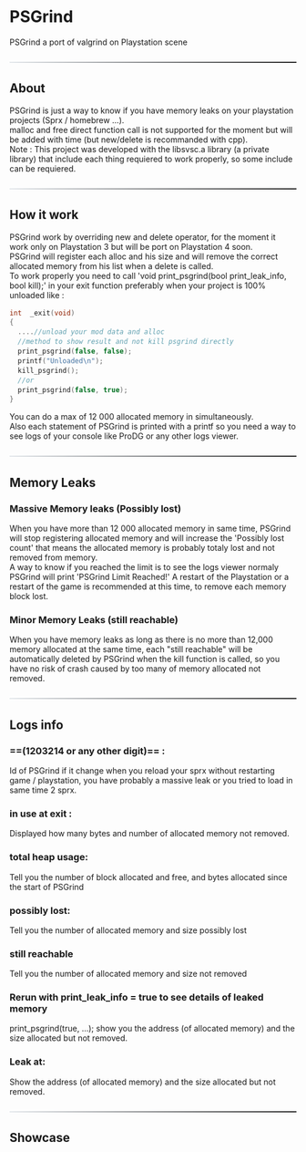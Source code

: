 # PSGrind
PSGrind a port of valgrind on Playstation scene

![-----------------------------------------------------](https://raw.githubusercontent.com/NyTekCFW/NyTekCFW/master/assets/line.png)
## About
PSGrind is just a way to know if you have memory leaks on your playstation projects (Sprx / homebrew ...).  
malloc and free direct function call is not supported for the moment but will be added with time (but new/delete is recommanded with cpp).  
Note : This project was developed with the libsvsc.a library (a private library) that include each thing requiered to work properly, so some include can be requiered.  

![-----------------------------------------------------](https://raw.githubusercontent.com/NyTekCFW/NyTekCFW/master/assets/line.png)
## How it work
PSGrind work by overriding new and delete operator, for the moment it work only on Playstation 3 but will be port on Playstation 4 soon.  
PSGrind will register each alloc and his size and will remove the correct allocated memory from his list when a delete is called.  
To work properly you need to call 'void	print_psgrind(bool print_leak_info, bool kill);' in your exit function preferably when your project is 100% unloaded like :  
```cpp
int  _exit(void)
{
  ....//unload your mod data and alloc
  //method to show result and not kill psgrind directly
  print_psgrind(false, false);
  printf("Unloaded\n");
  kill_psgrind();
  //or
  print_psgrind(false, true);
}
```
You can do a max of 12 000 allocated memory in simultaneously.  
Also each statement of PSGrind is printed with a printf so you need a way to see logs of your console like ProDG or any other logs viewer.  

![-----------------------------------------------------](https://raw.githubusercontent.com/NyTekCFW/NyTekCFW/master/assets/line.png)
## Memory Leaks
### Massive Memory leaks (Possibly lost)
When you have more than 12 000 allocated memory in same time, PSGrind will stop registering allocated memory and will increase the 'Possibly lost count' that means the allocated memory is probably totaly lost and not removed from memory.  
A way to know if you reached the limit is to see the logs viewer normaly PSGrind will print 'PSGrind Limit Reached!'
A restart of the Playstation or a restart of the game is recommended at this time, to remove each memory block lost.  

### Minor Memory Leaks (still reachable)
When you have memory leaks as long as there is no more than 12,000 memory allocated at the same time, each "still reachable" will be automatically deleted by PSGrind when the kill function is called, so you have no risk of crash caused by too many of memory allocated not removed.  

![-----------------------------------------------------](https://raw.githubusercontent.com/NyTekCFW/NyTekCFW/master/assets/line.png)
## Logs info
### ==(1203214 or any other digit)== :
Id of PSGrind if it change when you reload your sprx without restarting game / playstation, you have probably a massive leak or you tried to load in same time 2 sprx.  

### in use at exit : 
Displayed how many bytes and number of allocated memory  not removed.  

### total heap usage:
Tell you the number of block allocated and free, and bytes allocated since the start of PSGrind  

### possibly lost:
Tell you the number of allocated memory and size possibly lost  

### still reachable
Tell you the number of allocated memory and size not removed  

### Rerun with print_leak_info = true to see details of leaked memory
print_psgrind(true, ...); show you the address (of allocated memory) and the size allocated but not removed.  

### Leak at:
Show the address (of allocated memory) and the size allocated but not removed.  

![-----------------------------------------------------](https://raw.githubusercontent.com/NyTekCFW/NyTekCFW/master/assets/line.png)
## Showcase
